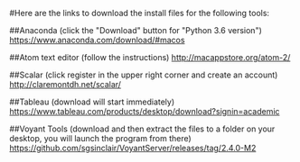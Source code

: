 #Here are the links to download the install files for the following tools:

##Anaconda 
(click the "Download" button for "Python 3.6 version")  
https://www.anaconda.com/download/#macos

##Atom text editor 
(follow the instructions)
http://macappstore.org/atom-2/

##Scalar
(click register in the upper right corner and create an account)
http://claremontdh.net/scalar/

##Tableau
(download will start immediately)
https://www.tableau.com/products/desktop/download?signin=academic

##Voyant Tools 
(download and then extract the files to a folder on your desktop, you will launch the program from there)
https://github.com/sgsinclair/VoyantServer/releases/tag/2.4.0-M2
